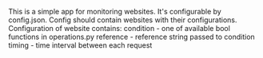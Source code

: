This is a simple app for monitoring websites.
It's configurable by config.json.
Config should contain websites with their configurations.
Configuration of website contains:
    condition - one of available bool functions in operations.py
    reference - reference string passed to condition
    timing - time interval between each request
